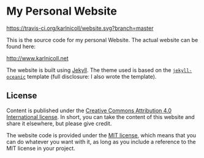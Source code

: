 # My Personal Website

https://travis-ci.org/karlnicoll/website.svg?branch=master

This is the source code for my personal Website. The actual website can
be found here:

http://www.karlnicoll.net

The website is built using [Jekyll](https://jekyllrb.com/). The theme used is
based on the [`jekyll-oceanic`](https://rubygems.org/gems/jekyll-oceanic)
template (full disclosure: I also wrote the template).

## License

Content is published under the
[Creative Commons Attribution 4.0 International license](https://creativecommons.org/licenses/by/4.0/).
In short, you can take the content of this website and share it elsewhere, but
please give credit.

The website code is provided under the
[MIT license](https://choosealicense.com/licenses/mit/), which means that you
can do whatever you want with it, as long as you include a reference to the MIT
license in your project.

